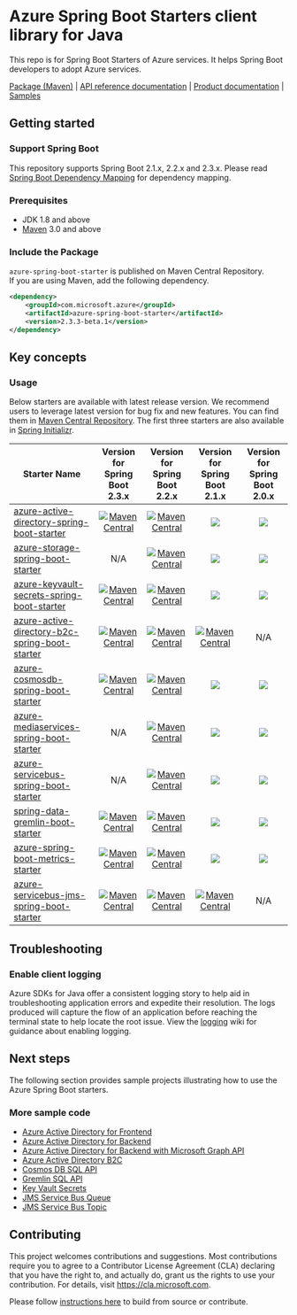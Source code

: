 # Azure Spring Boot Starters client library for Java
This repo is for Spring Boot Starters of Azure services. It helps Spring Boot developers to adopt Azure services.

[Package (Maven)][package] | [API reference documentation][refdocs] | [Product documentation][docs] | [Samples][sample]

## Getting started
### Support Spring Boot
This repository supports Spring Boot 2.1.x, 2.2.x and 2.3.x. Please read [Spring Boot Dependency Mapping](https://github.com/Azure/azure-sdk-for-java/wiki/Spring-Boot-Dependency-Mapping) for dependency mapping.

### Prerequisites
- JDK 1.8 and above
- [Maven](http://maven.apache.org/) 3.0 and above

### Include the Package

`azure-spring-boot-starter` is published on Maven Central Repository.  
If you are using Maven, add the following dependency.  

[//]: # ({x-version-update-start;com.microsoft.azure:azure-spring-boot-starter;current})
```xml
<dependency>
    <groupId>com.microsoft.azure</groupId>
    <artifactId>azure-spring-boot-starter</artifactId>
    <version>2.3.3-beta.1</version>
</dependency>
```
[//]: # ({x-version-update-end})

## Key concepts
### Usage

Below starters are available with latest release version. We recommend users to leverage latest version for bug fix and new features.
You can find them in [Maven Central Repository](https://search.maven.org/).
The first three starters are also available in [Spring Initializr](http://start.spring.io/). 

Starter Name | Version for Spring Boot 2.3.x | Version for Spring Boot 2.2.x | Version for Spring Boot 2.1.x | Version for Spring Boot 2.0.x
---|:---:|:---:|:---:|:---:
[azure-active-directory-spring-boot-starter](../azure-spring-boot-starter-active-directory/README.md) | [![Maven Central](https://img.shields.io/maven-central/v/com.microsoft.azure/azure-active-directory-spring-boot-starter.svg)](http://search.maven.org/#search%7Cga%7C1%7Cg%3A%22com.microsoft.azure%22%20AND%20a%3A%22azure-active-directory-spring-boot-starter%22) | [![Maven Central](https://img.shields.io/maven-central/v/com.microsoft.azure/azure-active-directory-spring-boot-starter/2.2.svg)](https://search.maven.org/search?q=g:com.microsoft.azure%20AND%20a:azure-storage-spring-boot-starter%20AND%20v:2.2.*) | [![](https://img.shields.io/maven-central/v/com.microsoft.azure/azure-active-directory-spring-boot-starter/2.1.svg)](https://search.maven.org/search?q=g:com.microsoft.azure%20AND%20a:azure-active-directory-spring-boot-starter%20AND%20v:2.1.*) | [![](https://img.shields.io/maven-central/v/com.microsoft.azure/azure-active-directory-spring-boot-starter/2.0.svg)](https://search.maven.org/search?q=g:com.microsoft.azure%20AND%20a:azure-active-directory-spring-boot-starter%20AND%20v:2.0.*)
[azure-storage-spring-boot-starter](../azure-spring-boot-starter-storage/README.md) | N/A | [![Maven Central](https://img.shields.io/maven-central/v/com.microsoft.azure/azure-storage-spring-boot-starter.svg)](http://search.maven.org/#search%7Cga%7C1%7Cg%3A%22com.microsoft.azure%22%20AND%20a%3A%22azure-storage-spring-boot-starter%22) | [![](https://img.shields.io/maven-central/v/com.microsoft.azure/azure-storage-spring-boot-starter/2.1.svg)](https://search.maven.org/search?q=g:com.microsoft.azure%20AND%20a:azure-storage-spring-boot-starter%20AND%20v:2.1.*) | [![](https://img.shields.io/maven-central/v/com.microsoft.azure/azure-storage-spring-boot-starter/2.0.svg)](https://search.maven.org/search?q=g:com.microsoft.azure%20AND%20a:azure-storage-spring-boot-starter%20AND%20v:2.0.*)
[azure-keyvault-secrets-spring-boot-starter](../azure-spring-boot-starter-keyvault-secrets/README.md) | [![Maven Central](https://img.shields.io/maven-central/v/com.microsoft.azure/azure-keyvault-secrets-spring-boot-starter.svg)](http://search.maven.org/#search%7Cga%7C1%7Cg%3A%22com.microsoft.azure%22%20AND%20a%3A%22azure-keyvault-secrets-spring-boot-starter%22) | [![Maven Central](https://img.shields.io/maven-central/v/com.microsoft.azure/azure-keyvault-secrets-spring-boot-starter/2.2.svg)](https://search.maven.org/search?q=g:com.microsoft.azure%20AND%20a:azure-keyvault-secrets-spring-boot-starter%20AND%20v:2.2.*) | [![](https://img.shields.io/maven-central/v/com.microsoft.azure/azure-keyvault-secrets-spring-boot-starter/2.1.svg)](https://search.maven.org/search?q=g:com.microsoft.azure%20AND%20a:azure-keyvault-secrets-spring-boot-starter%20AND%20v:2.1.*) | [![](https://img.shields.io/maven-central/v/com.microsoft.azure/azure-keyvault-secrets-spring-boot-starter/2.0.svg)](https://search.maven.org/search?q=g:com.microsoft.azure%20AND%20a:azure-keyvault-secrets-spring-boot-starter%20AND%20v:2.0.*)
[azure-active-directory-b2c-spring-boot-starter](../azure-spring-boot-starter-active-directory-b2c/README.md) | [![Maven Central](https://img.shields.io/maven-central/v/com.microsoft.azure/azure-active-directory-b2c-spring-boot-starter.svg)](http://search.maven.org/#search%7Cga%7C1%7Cg%3A%22com.microsoft.azure%22%20AND%20a%3A%22azure-active-directory-b2c-spring-boot-starter%22) | [![Maven Central](https://img.shields.io/maven-central/v/com.microsoft.azure/azure-active-directory-b2c-spring-boot-starter/2.2.svg)](https://search.maven.org/search?q=g:com.microsoft.azure%20AND%20a:azure-active-directory-b2c-spring-boot-starter%20AND%20v:2.2.*) | [![Maven Central](https://img.shields.io/maven-central/v/com.microsoft.azure/azure-active-directory-b2c-spring-boot-starter/2.1.svg)](https://search.maven.org/search?q=g:com.microsoft.azure%20AND%20a:azure-active-directory-b2c-spring-boot-starter%20AND%20v:2.1.*) | N/A
[azure-cosmosdb-spring-boot-starter](../azure-spring-boot-starter-cosmosdb/README.md) | [![Maven Central](https://img.shields.io/maven-central/v/com.microsoft.azure/azure-cosmosdb-spring-boot-starter.svg)](http://search.maven.org/#search%7Cga%7C1%7Cg%3A%22com.microsoft.azure%22%20AND%20a%3A%22azure-cosmosdb-spring-boot-starter%22) | [![Maven Central](https://img.shields.io/maven-central/v/com.microsoft.azure/azure-cosmosdb-spring-boot-starter/2.2.svg)](https://search.maven.org/search?q=g:com.microsoft.azure%20AND%20a:azure-cosmosdb-spring-boot-starter%20AND%20v:2.2.*) | [![](https://img.shields.io/maven-central/v/com.microsoft.azure/azure-cosmosdb-spring-boot-starter/2.1.svg)](https://search.maven.org/search?q=g:com.microsoft.azure%20AND%20a:azure-cosmosdb-spring-boot-starter%20AND%20v:2.1.*) | [![](https://img.shields.io/maven-central/v/com.microsoft.azure/azure-cosmosdb-spring-boot-starter/2.0.svg)](https://search.maven.org/search?q=g:com.microsoft.azure%20AND%20a:azure-cosmosdb-spring-boot-starter%20AND%20v:2.0.*)
[azure-mediaservices-spring-boot-starter](../azure-spring-boot-starter-mediaservices/README.md) | N/A | [![Maven Central](https://img.shields.io/maven-central/v/com.microsoft.azure/azure-mediaservices-spring-boot-starter.svg)](http://search.maven.org/#search%7Cga%7C1%7Cg%3A%22com.microsoft.azure%22%20AND%20a%3A%22azure-mediaservices-spring-boot-starter%22) | [![](https://img.shields.io/maven-central/v/com.microsoft.azure/azure-mediaservices-spring-boot-starter/2.1.svg)](https://search.maven.org/search?q=g:com.microsoft.azure%20AND%20a:azure-mediaservices-spring-boot-starter%20AND%20v:2.1.*) | [![](https://img.shields.io/maven-central/v/com.microsoft.azure/azure-mediaservices-spring-boot-starter/2.0.svg)](https://search.maven.org/search?q=g:com.microsoft.azure%20AND%20a:azure-mediaservices-spring-boot-starter%20AND%20v:2.0.*)
[azure-servicebus-spring-boot-starter](../azure-spring-boot-starter-servicebus/README.md) | N/A | [![Maven Central](https://img.shields.io/maven-central/v/com.microsoft.azure/azure-servicebus-spring-boot-starter.svg)](http://search.maven.org/#search%7Cga%7C1%7Cg%3A%22com.microsoft.azure%22%20AND%20a%3A%22azure-servicebus-spring-boot-starter%22) | [![](https://img.shields.io/maven-central/v/com.microsoft.azure/azure-servicebus-spring-boot-starter/2.1.svg)](https://search.maven.org/search?q=g:com.microsoft.azure%20AND%20a:azure-servicebus-spring-boot-starter%20AND%20v:2.1.*) | [![](https://img.shields.io/maven-central/v/com.microsoft.azure/azure-servicebus-spring-boot-starter/2.0.svg)](https://search.maven.org/search?q=g:com.microsoft.azure%20AND%20a:azure-servicebus-spring-boot-starter%20AND%20v:2.0.*)
[spring-data-gremlin-boot-starter](../azure-spring-boot-starter-data-gremlin/README.md) | [![Maven Central](https://img.shields.io/maven-central/v/com.microsoft.azure/spring-data-gremlin-boot-starter.svg)](http://search.maven.org/#search%7Cga%7C1%7Cg%3A%22com.microsoft.azure%22%20AND%20a%3A%22spring-data-gremlin-boot-starter%22) | [![Maven Central](https://img.shields.io/maven-central/v/com.microsoft.azure/spring-data-gremlin-boot-starter/2.2.svg)](https://search.maven.org/search?q=g:com.microsoft.azure%20AND%20a:spring-data-gremlin-boot-starter%20AND%20v:2.2.*) | [![](https://img.shields.io/maven-central/v/com.microsoft.azure/spring-data-gremlin-boot-starter/2.1.svg)](https://search.maven.org/search?q=g:com.microsoft.azure%20AND%20a:spring-data-gremlin-boot-starter%20AND%20v:2.1.*) | [![](https://img.shields.io/maven-central/v/com.microsoft.azure/spring-data-gremlin-boot-starter/2.0.svg)](https://search.maven.org/search?q=g:com.microsoft.azure%20AND%20a:spring-data-gremlin-boot-starter%20AND%20v:2.0.*)
[azure-spring-boot-metrics-starter](../azure-spring-boot-starter-metrics) | [![Maven Central](https://img.shields.io/maven-central/v/com.microsoft.azure/azure-spring-boot-metrics-starter.svg)](http://search.maven.org/#search%7Cga%7C1%7Cg%3A%22com.microsoft.azure%22%20AND%20a%3A%22azure-spring-boot-metrics-starter%22) | [![Maven Central](https://img.shields.io/maven-central/v/com.microsoft.azure/azure-spring-boot-metrics-starter/2.2.svg)](https://search.maven.org/search?q=g:com.microsoft.azure%20AND%20a:azure-spring-boot-metrics-starter%20AND%20v:2.2.*) | [![](https://img.shields.io/maven-central/v/com.microsoft.azure/azure-spring-boot-metrics-starter/2.1.svg)](https://search.maven.org/search?q=g:com.microsoft.azure%20AND%20a:azure-spring-boot-metrics-starter%20AND%20v:2.1.*) | [![](https://img.shields.io/maven-central/v/com.microsoft.azure/azure-spring-boot-metrics-starter/2.0.svg)](https://search.maven.org/search?q=g:com.microsoft.azure%20AND%20a:azure-spring-boot-metrics-starter%20AND%20v:2.0.*)
[azure-servicebus-jms-spring-boot-starter](../azure-servicebus-jms-spring-boot-starter/README.md) | [![Maven Central](https://img.shields.io/maven-central/v/com.microsoft.azure/azure-servicebus-jms-spring-boot-starter.svg)](http://search.maven.org/#search%7Cga%7C1%7Cg%3A%22com.microsoft.azure%22%20AND%20a%3A%22azure-servicebus-jms-spring-boot-starter%22) | [![Maven Central](https://img.shields.io/maven-central/v/com.microsoft.azure/azure-servicebus-jms-spring-boot-starter/2.2.svg)](https://search.maven.org/search?q=g:com.microsoft.azure%20AND%20a:azure-servicebus-jms-spring-boot-starter%20AND%20v:2.2.*) | [![Maven Central](https://img.shields.io/maven-central/v/com.microsoft.azure/azure-servicebus-jms-spring-boot-starter/2.1.svg)](https://search.maven.org/search?q=g:com.microsoft.azure%20AND%20a:azure-servicebus-jms-spring-boot-starter%20AND%20v:2.1.*) | N/A

## Troubleshooting
### Enable client logging
Azure SDKs for Java offer a consistent logging story to help aid in troubleshooting application errors and expedite their resolution. The logs produced will capture the flow of an application before reaching the terminal state to help locate the root issue. View the [logging][logging] wiki for guidance about enabling logging.

## Next steps
The following section provides sample projects illustrating how to use the Azure Spring Boot starters.
### More sample code
- [Azure Active Directory for Frontend](../azure-spring-boot-samples/azure-spring-boot-sample-active-directory)
- [Azure Active Directory for Backend](../azure-spring-boot-samples/azure-spring-boot-sample-active-directory-backend)
- [Azure Active Directory for Backend with Microsoft Graph API](../azure-spring-boot-samples/azure-spring-boot-sample-active-directory-backend-v2)
- [Azure Active Directory B2C](../azure-spring-boot-samples/azure-spring-boot-sample-active-directory-b2c-oidc)
- [Cosmos DB SQL API](../azure-spring-boot-samples/azure-spring-boot-sample-cosmosdb)
- [Gremlin SQL API](../azure-spring-boot-samples/azure-spring-boot-sample-data-gremlin)
- [Key Vault Secrets](../azure-spring-boot-samples/azure-spring-boot-sample-keyvault-secrets)
- [JMS Service Bus Queue](../azure-spring-boot-samples/azure-spring-boot-sample-servicebus-jms-queue)
- [JMS Service Bus Topic](../azure-spring-boot-samples/azure-spring-boot-sample-servicebus-jms-topic)


## Contributing
This project welcomes contributions and suggestions.  Most contributions require you to agree to a Contributor License Agreement (CLA) declaring that you have the right to, and actually do, grant us the rights to use your contribution. For details, visit https://cla.microsoft.com.

Please follow [instructions here](../CONTRIBUTING.md) to build from source or contribute.

<!-- LINKS -->
[docs]: https://docs.microsoft.com/azure/developer/java/spring-framework/spring-boot-starters-for-azure
[refdocs]: https://azure.github.io/azure-sdk-for-java/spring.html#azure-spring-boot-starter
[package]: https://mvnrepository.com/artifact/com.microsoft.azure/azure-spring-boot-starter
[sample]: https://github.com/Azure/azure-sdk-for-java/tree/master/sdk/spring/azure-spring-boot-samples
[logging]: https://github.com/Azure/azure-sdk-for-java/wiki/Logging-with-Azure-SDK#use-logback-logging-framework-in-a-spring-boot-application
